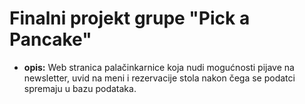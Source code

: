 # Finalni projekt grupe "Pick a Pancake" 

* __opis:__ Web stranica palačinkarnice koja nudi mogućnosti pijave na newsletter, uvid na meni i rezervacije stola nakon čega se podatci spremaju u bazu podataka.

